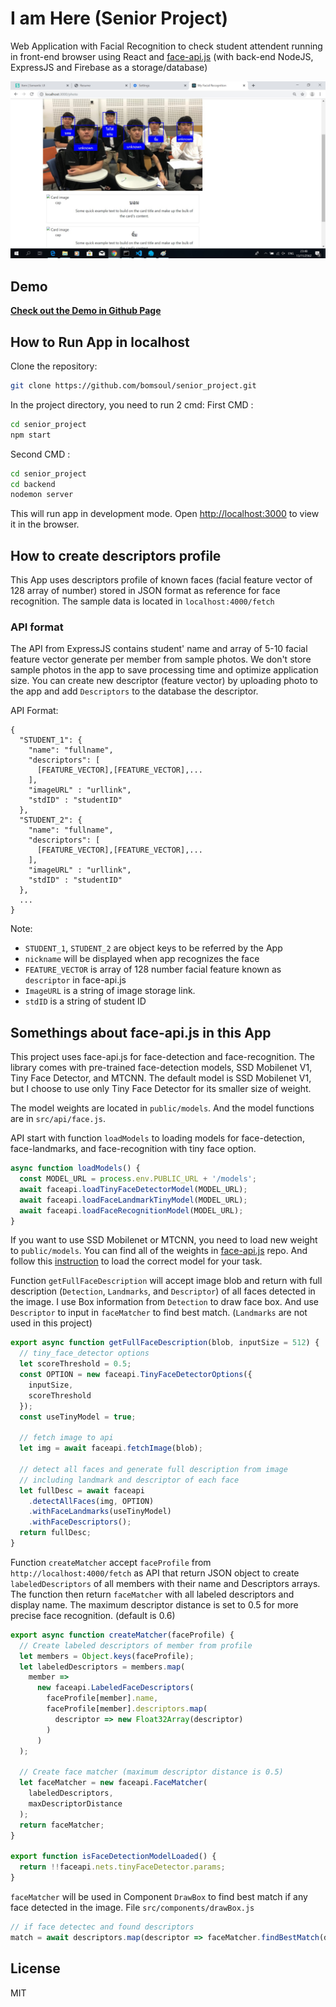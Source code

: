 # I am Here (Senior Project)

Web Application with Facial Recognition to check student attendent running in front-end browser using React and [face-api.js](https://github.com/justadudewhohacks/face-api.js) (with back-end NodeJS, ExpressJS and Firebase as a storage/database)

![example-image](./images/snpj.jpg)

## Demo

**[Check out the Demo in Github Page]()**

## How to Run App in localhost

Clone the repository:

```bash
git clone https://github.com/bomsoul/senior_project.git
```

In the project directory, you need to run 2 cmd:
First CMD :
```bash
cd senior_project
npm start
```
Second CMD :
```bash
cd senior_project
cd backend
nodemon server
```

This will run app in development mode.
Open [http://localhost:3000](http://localhost:3000) to view it in the browser.

## How to create descriptors profile

This App uses descriptors profile of known faces (facial feature vector of 128 array of number) stored in JSON format as reference for face recognition. The sample data is located in `localhost:4000/fetch`

### API format

The API from ExpressJS contains student' name and array of 5-10 facial feature vector generate per member from sample photos. We don't store sample photos in the app to save processing time and optimize application size. You can create new descriptor (feature vector) by uploading photo to the app and add `Descriptors` to the database the descriptor.

API Format:

```text
{
  "STUDENT_1": {
    "name": "fullname",
    "descriptors": [
      [FEATURE_VECTOR],[FEATURE_VECTOR],...
    ],
	"imageURL" : "urllink",
	"stdID" : "studentID"
  },
  "STUDENT_2": {
    "name": "fullname",
    "descriptors": [
      [FEATURE_VECTOR],[FEATURE_VECTOR],...
    ],
	"imageURL" : "urllink",
	"stdID" : "studentID"
  },
  ...
}
```

Note:

- `STUDENT_1`, `STUDENT_2` are object keys to be referred by the App
- `nickname` will be displayed when app recognizes the face
- `FEATURE_VECTOR` is array of 128 number facial feature known as `descriptor` in face-api.js
- `ImageURL` is a string of image storage link.
- `stdID` is a string of student ID

## Somethings about face-api.js in this App

This project uses face-api.js for face-detection and face-recognition. The library comes with pre-trained face-detection models, SSD Mobilenet V1, Tiny Face Detector, and MTCNN. The default model is SSD Mobilenet V1, but I choose to use only Tiny Face Detector for its smaller size of weight.

The model weights are located in `public/models`. And the model functions are in `src/api/face.js`.

API start with function `loadModels` to loading models for face-detection, face-landmarks, and face-recognition with tiny face option.

```javascript
async function loadModels() {
  const MODEL_URL = process.env.PUBLIC_URL + '/models';
  await faceapi.loadTinyFaceDetectorModel(MODEL_URL);
  await faceapi.loadFaceLandmarkTinyModel(MODEL_URL);
  await faceapi.loadFaceRecognitionModel(MODEL_URL);
}
```

If you want to use SSD Mobilenet or MTCNN, you need to load new weight to `public/models`. You can find all of the weights in [face-api.js](https://github.com/justadudewhohacks/face-api.js) repo. And follow this [instruction](https://github.com/justadudewhohacks/face-api.js/blob/master/README.md#usage-loading-models) to load the correct model for your task.

Function `getFullFaceDescription` will accept image blob and return with full description (`Detection`, `Landmarks`, and `Descriptor`) of all faces detected in the image. I use Box information from `Detection` to draw face box. And use `Descriptor` to input in `faceMatcher` to find best match. (`Landmarks` are not used in this project)

```javascript
export async function getFullFaceDescription(blob, inputSize = 512) {
  // tiny_face_detector options
  let scoreThreshold = 0.5;
  const OPTION = new faceapi.TinyFaceDetectorOptions({
    inputSize,
    scoreThreshold
  });
  const useTinyModel = true;

  // fetch image to api
  let img = await faceapi.fetchImage(blob);

  // detect all faces and generate full description from image
  // including landmark and descriptor of each face
  let fullDesc = await faceapi
    .detectAllFaces(img, OPTION)
    .withFaceLandmarks(useTinyModel)
    .withFaceDescriptors();
  return fullDesc;
}
```

Function `createMatcher` accept `faceProfile` from `http://localhost:4000/fetch` as API that return JSON object to create `labeledDescriptors` of all members with their name and Descriptors arrays. The function then return `faceMatcher` with all labeled descriptors and display name. The maximum descriptor distance is set to 0.5 for more precise face recognition. (default is 0.6)

```javascript
export async function createMatcher(faceProfile) {
  // Create labeled descriptors of member from profile
  let members = Object.keys(faceProfile);
  let labeledDescriptors = members.map(
    member =>
      new faceapi.LabeledFaceDescriptors(
        faceProfile[member].name,
        faceProfile[member].descriptors.map(
          descriptor => new Float32Array(descriptor)
        )
      )
  );

  // Create face matcher (maximum descriptor distance is 0.5)
  let faceMatcher = new faceapi.FaceMatcher(
    labeledDescriptors,
    maxDescriptorDistance
  );
  return faceMatcher;
}

export function isFaceDetectionModelLoaded() {
  return !!faceapi.nets.tinyFaceDetector.params;
}
```

`faceMatcher` will be used in Component `DrawBox` to find best match if any face detected in the image.
File `src/components/drawBox.js`

```javascript
// if face detectec and found descriptors
match = await descriptors.map(descriptor => faceMatcher.findBestMatch(descriptor)
```

## License

MIT
